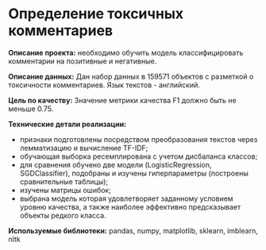 # Определение токсичных комментариев

**Описание проекта:** необходимо обучить модель классифицировать комментарии на позитивные и негативные.

**Описание данных:** Дан набор данных в 159571 объектов с разметкой о токсичности комментариев. Язык текстов - английский.

**Цель по качеству:** Значение метрики качества F1 должно быть не меньше 0.75.

**Технические детали реализации:**
- признаки подготовлены посредством преобразования текстов через лемматизацию и вычисление TF-IDF;
- обучающая выборка ресемплирована с учетом дисбаланса классов;
- для сравнения обучено две модели (LogisticRegression, SGDClassifier), подобраны и изучены гиперпараметры (построены сравнительные таблицы);
- изучены матрицы ошибок;
- выбрана модель которая удовлетворяет заданному условием уровню качества, а также наиболее эффективно предсказывает объекты редкого класса.

**Используемые библиотеки:** pandas, numpy, matplotlib, sklearn, imblearn, nltk  
